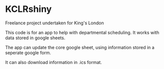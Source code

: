 # KCLRshiny
Freelance project undertaken for King's London


This code is for an app to help with departmental scheduling. It works with data stored in google sheets.

The app can update the core google sheet, using information stored in a seperate google form. 

It can also download information in .ics format. 

